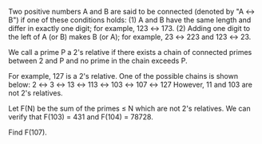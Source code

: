 

Two positive numbers A and B are said to be connected (denoted by "A &#8596; B") if one of these conditions holds:
(1) A and B have the same length and differ in exactly one digit; for example, 123 &#8596; 173.
(2) Adding one digit to the left of A (or B) makes B (or A); for example, 23 &#8596; 223 and 123 &#8596; 23.


We call a prime P a 2's relative if there exists a chain of connected primes between 2 and P and no prime in the chain exceeds P.


For example, 127 is a 2's relative. One of the possible chains is shown below:
2 &#8596; 3 &#8596; 13 &#8596; 113 &#8596; 103 &#8596; 107 &#8596; 127
However, 11 and 103 are not 2's relatives.


Let F(N) be the sum of the primes &#8804; N which are not 2's relatives.
We can verify that F(103) = 431 and F(104) = 78728.


Find F(107).

